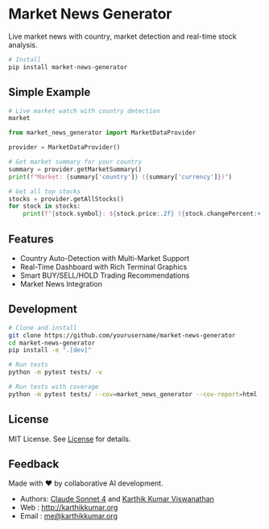 # Market News Generator

Live market news with country, market detection and real-time stock analysis.

```bash
# Install
pip install market-news-generator
```

## Simple Example

```bash
# Live market watch with country detection
market
```

```python
from market_news_generator import MarketDataProvider

provider = MarketDataProvider()

# Get market summary for your country
summary = provider.getMarketSummary()
print(f"Market: {summary['country']} ({summary['currency']})")

# Get all top stocks
stocks = provider.getAllStocks()
for stock in stocks:
    print(f"{stock.symbol}: ${stock.price:.2f} ({stock.changePercent:+.1f}%)")
```

## Features

- Country Auto-Detection with Multi-Market Support
- Real-Time Dashboard with Rich Terminal Graphics
- Smart BUY/SELL/HOLD Trading Recommendations
- Market News Integration

## Development

```bash
# Clone and install
git clone https://github.com/yourusername/market-news-generator
cd market-news-generator
pip install -e ".[dev]"

# Run tests
python -m pytest tests/ -v

# Run tests with coverage
python -m pytest tests/ --cov=market_news_generator --cov-report=html
```

## License

MIT License. See [License](LICENSE.md) for details.

## Feedback

Made with ❤️ by collaborative AI development.

* Authors: [Claude Sonnet 4](https://anthropic.com/) and [Karthik Kumar Viswanathan](https://github.com/guilt)
* Web   : http://karthikkumar.org
* Email : me@karthikkumar.org

